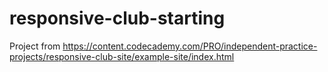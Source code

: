 # responsive-club-starting

Project from https://content.codecademy.com/PRO/independent-practice-projects/responsive-club-site/example-site/index.html

